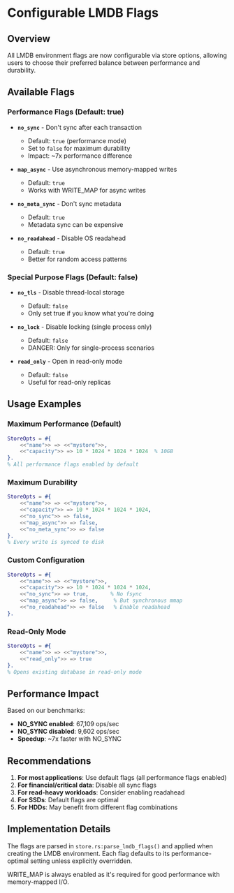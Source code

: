 # Configurable LMDB Flags

## Overview

All LMDB environment flags are now configurable via store options, allowing users to choose their preferred balance between performance and durability.

## Available Flags

### Performance Flags (Default: true)

- **`no_sync`** - Don't sync after each transaction
  - Default: `true` (performance mode)
  - Set to `false` for maximum durability
  - Impact: ~7x performance difference

- **`map_async`** - Use asynchronous memory-mapped writes
  - Default: `true`
  - Works with WRITE_MAP for async writes

- **`no_meta_sync`** - Don't sync metadata
  - Default: `true`
  - Metadata sync can be expensive

- **`no_readahead`** - Disable OS readahead
  - Default: `true`
  - Better for random access patterns

### Special Purpose Flags (Default: false)

- **`no_tls`** - Disable thread-local storage
  - Default: `false`
  - Only set true if you know what you're doing

- **`no_lock`** - Disable locking (single process only)
  - Default: `false`
  - DANGER: Only for single-process scenarios

- **`read_only`** - Open in read-only mode
  - Default: `false`
  - Useful for read-only replicas

## Usage Examples

### Maximum Performance (Default)
```erlang
StoreOpts = #{
    <<"name">> => <<"mystore">>,
    <<"capacity">> => 10 * 1024 * 1024 * 1024  % 10GB
}.
% All performance flags enabled by default
```

### Maximum Durability
```erlang
StoreOpts = #{
    <<"name">> => <<"mystore">>,
    <<"capacity">> => 10 * 1024 * 1024 * 1024,
    <<"no_sync">> => false,
    <<"map_async">> => false,
    <<"no_meta_sync">> => false
}.
% Every write is synced to disk
```

### Custom Configuration
```erlang
StoreOpts = #{
    <<"name">> => <<"mystore">>,
    <<"capacity">> => 10 * 1024 * 1024 * 1024,
    <<"no_sync">> => true,       % No fsync
    <<"map_async">> => false,     % But synchronous mmap
    <<"no_readahead">> => false   % Enable readahead
}.
```

### Read-Only Mode
```erlang
StoreOpts = #{
    <<"name">> => <<"mystore">>,
    <<"read_only">> => true
}.
% Opens existing database in read-only mode
```

## Performance Impact

Based on our benchmarks:

- **NO_SYNC enabled**: 67,109 ops/sec
- **NO_SYNC disabled**: 9,602 ops/sec
- **Speedup**: ~7x faster with NO_SYNC

## Recommendations

1. **For most applications**: Use default flags (all performance flags enabled)
2. **For financial/critical data**: Disable all sync flags
3. **For read-heavy workloads**: Consider enabling readahead
4. **For SSDs**: Default flags are optimal
5. **For HDDs**: May benefit from different flag combinations

## Implementation Details

The flags are parsed in `store.rs:parse_lmdb_flags()` and applied when creating the LMDB environment. Each flag defaults to its performance-optimal setting unless explicitly overridden.

WRITE_MAP is always enabled as it's required for good performance with memory-mapped I/O.